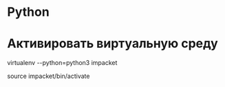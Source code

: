 # Python

# Активировать виртуальную среду


virtualenv --python=python3 impacket

source impacket/bin/activate 
